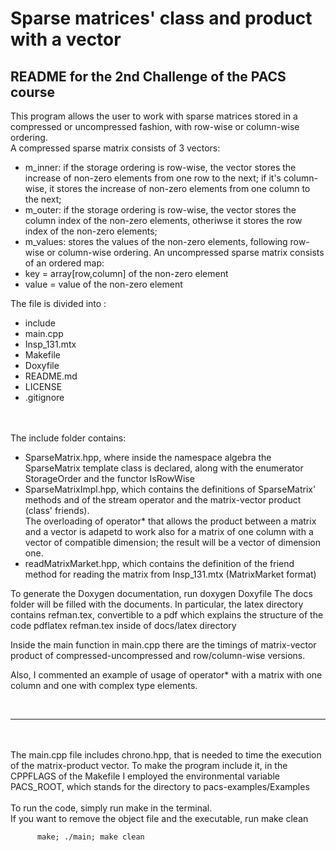 # Sparse matrices' class and product with a vector

##  README for the 2nd Challenge of the PACS course

This program allows the user to work with sparse matrices stored in a compressed or uncompressed fashion, with row-wise or column-wise ordering.
<br/>
A compressed sparse matrix consists of 3 vectors:
- m_inner: if the storage ordering is row-wise, the vector stores the increase of non-zero elements from one row to the next; if it's column-wise, it stores the increase of non-zero elements from one column to the next;
- m_outer: if the storage ordering is row-wise, the vector stores the column index of the non-zero elements, otheriwse it stores the row index of the non-zero elements; 
- m_values: stores the values of the non-zero elements, following row-wise or column-wise ordering.
An uncompressed sparse matrix consists of an ordered map:
- key = array[row,column] of the non-zero element
- value = value of the non-zero element


The file is divided into :
- include
- main.cpp
- Insp_131.mtx
- Makefile
- Doxyfile
- README.md
- LICENSE
- .gitignore

<br/><br/>
The include folder contains:
- SparseMatrix.hpp, where inside the namespace algebra the SparseMatrix template class is declared, along with the enumerator StorageOrder and the functor IsRowWise
- SparseMatrixImpl.hpp, which contains the definitions of SparseMatrix' methods and of the stream operator and the matrix-vector product (class' friends).
<br/> The overloading of operator* that allows the product between a matrix and a vector is adapetd to work also for a matrix of one column with a vector of compatible dimension; the result will be a vector of dimension one.
- readMatrixMarket.hpp, which contains the definition of the friend method for reading the matrix from Insp_131.mtx (MatrixMarket format)

To generate the Doxygen documentation, run
          doxygen Doxyfile
The docs folder will be filled with the documents. In particular, the latex directory contains refman.tex, convertible to a pdf which explains the structure of the code
          pdflatex refman.tex
inside of docs/latex directory

Inside the main function in main.cpp there are the timings of matrix-vector product of compressed-uncompressed and row/column-wise versions.

Also, I commented an example of usage of operator* with a matrix with one column and one with complex type elements.

<br/>

--------------------------

<br/><br/>
The main.cpp file includes chrono.hpp, that is needed to time the execution of the matrix-product vector.
To make the program include it, in the CPPFLAGS  of the Makefile I employed the environmental variable PACS_ROOT, which stands for the directory to pacs-examples/Examples
<br/><br/>
To run the code, simply run make in the terminal.
<br/>
If you want to remove the object file and the executable, run make clean

          make; ./main; make clean


